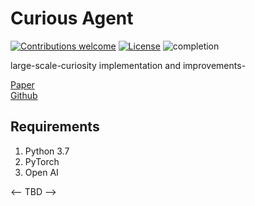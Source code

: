 # Curious Agent
[![Contributions welcome](https://img.shields.io/badge/contributions-welcome-brightgreen.svg?style=plastic)](CONTRIBUTING.md)
[![License](https://img.shields.io/github/license/mashape/apistatus.svg)](https://opensource.org/licenses/mit)
![completion](https://img.shields.io/badge/completion%20state-10%25-blue.svg?style=plastic)

large-scale-curiosity implementation and improvements-

[Paper](https://arxiv.org/abs/1808.04355)<br/>
[Github](https://github.com/openai/large-scale-curiosity)

## Requirements
1. Python 3.7
2. PyTorch
3. Open AI

<-- TBD -->


  

